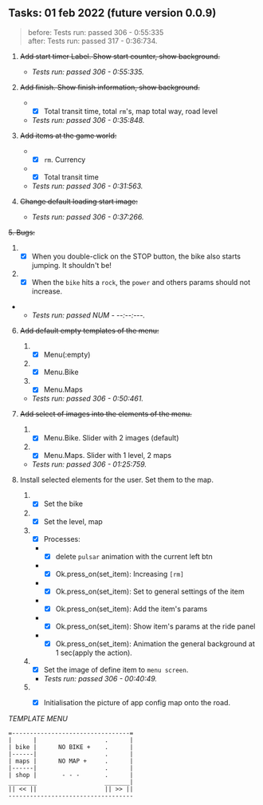 ## Tasks: 01 feb 2022 (future version 0.0.9)
>before: Tests run: passed 306 - 0:55:335\
> after: Tests run: passed 317 - 0:36:734.

1. ~~Add start timer Label. Show start counter, show background.~~
    * _Tests run: passed 306 - 0:55:335._


2. ~~Add finish. Show finish information, show background.~~
    * - [x] Total transit time, total `rm`'s, map total way, road level
    * _Tests run: passed 306 - 0:35:848._


3. ~~Add items at the game world:~~
    * - [x] `rm`. Currency
    * - [x] Total transit time
    * _Tests run: passed 306 - 0:31:563._


4. ~~Change default loading start image:~~
    + _Tests run: passed 306 - 0:37:266._


~~5. Bugs:~~
   1. -[x] When you double-click on the STOP button, the bike also starts jumping. It shouldn't be!
   2. -[x] When the `bike` hits a `rock`, the `power` and others params should not increase.
   + + _Tests run: passed NUM - --:--:---._

   
6. ~~Add default empty templates of the menu:~~
   1. -[x] Menu(:empty)
   2. -[x] Menu.Bike
   3. -[x] Menu.Maps
    * _Tests run: passed 306 - 0:50:461._
   
7. ~~Add select of images into the elements of the menu.~~
   1. -[x] Menu.Bike. Slider with 2 images (default)
   2. -[x] Menu.Maps. Slider with 1 level, 2 maps
   * _Tests run: passed 306 - 01:25:759._
   
8. Install selected elements for the user. Set them to the map.
   1. -[x] Set the bike
   2. -[x] Set the level, map
   3. -[x] Processes:
      * -[x] delete `pulsar` animation with the current left btn
      * -[x] Ok.press_on(set_item): Increasing `[rm]`
      * -[x] Ok.press_on(set_item): Set to general settings of the item
      * -[x] Ok.press_on(set_item): Add the item's params
      * -[x] Ok.press_on(set_item): Show item's params at the ride panel
      * -[x] Ok.press_on(set_item): Animation the general background at 1 sec(apply the action).
   4. -[x] Set the image of define item to `menu screen`.
      * _Tests run: passed 306 - 00:40:49._
   5. -[x] Initialisation the picture of app config map onto the road.
   
   
*TEMPLATE MENU*
```
=---------------------------------=
|      |                   .      |
| bike |      NO BIKE +    .      |
|------|                   .      |
| maps |      NO MAP +     .      |
|------|                   .      |
| shop |       - - -       .      |
________                   _______|
|| << ||                   || >> ||
-----------------------------------
```
